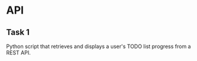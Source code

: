 # API

## Task 1

Python script that retrieves and displays a user's TODO list progress from a REST API.
